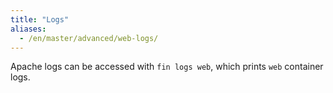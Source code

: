 ```yaml
---
title: "Logs"
aliases:
  - /en/master/advanced/web-logs/
---
```


Apache logs can be accessed with `fin logs web`, which prints `web` container logs.
